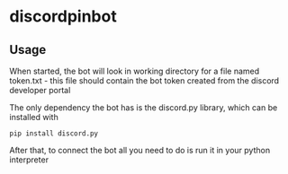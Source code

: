 # discordpinbot

## Usage
When started, the bot will look in working directory for a file named token.txt - this file should contain the bot token created from the discord developer portal

The only dependency the bot has is the discord.py library, which can be installed with

    pip install discord.py

After that, to connect the bot all you need to do is run it in your python interpreter
